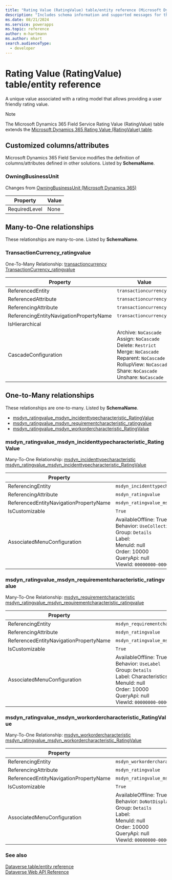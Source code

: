 ```yaml
---
title: "Rating Value (RatingValue) table/entity reference (Microsoft Dynamics 365 Field Service)"
description: "Includes schema information and supported messages for the Rating Value (RatingValue) table/entity with Microsoft Dynamics 365 Field Service."
ms.date: 08/21/2024
ms.service: powerapps
ms.topic: reference
author: m-hartmann
ms.author: mhart
search.audienceType: 
  - developer
---
```


# Rating Value (RatingValue) table/entity reference

A unique value associated with a rating model that allows providing a user friendly rating value.

> [!NOTE]
> The Microsoft Dynamics 365 Field Service Rating Value (RatingValue) table extends the [Microsoft Dynamics 365 Rating Value (RatingValue) table](/dynamics365/developer/entities/ratingvalue).



## Customized columns/attributes

Microsoft Dynamics 365 Field Service modifies the definition of columns/attributes defined in other solutions. Listed by **SchemaName**.

### <a name="BKMK_OwningBusinessUnit"></a> OwningBusinessUnit

Changes from [OwningBusinessUnit (Microsoft Dynamics 365)](/dynamics365/developer/entities/ratingvalue#BKMK_OwningBusinessUnit)

|Property|Value|
|---|---|
|RequiredLevel|None|


## Many-to-One relationships

These relationships are many-to-one. Listed by **SchemaName**.

### <a name="BKMK_TransactionCurrency_ratingvalue"></a> TransactionCurrency_ratingvalue

One-To-Many Relationship: [transactioncurrency TransactionCurrency_ratingvalue](transactioncurrency.md#BKMK_TransactionCurrency_ratingvalue)

|Property|Value|
|---|---|
|ReferencedEntity|`transactioncurrency`|
|ReferencedAttribute|`transactioncurrencyid`|
|ReferencingAttribute|`transactioncurrencyid`|
|ReferencingEntityNavigationPropertyName|`transactioncurrencyid`|
|IsHierarchical||
|CascadeConfiguration|Archive: `NoCascade`<br />Assign: `NoCascade`<br />Delete: `Restrict`<br />Merge: `NoCascade`<br />Reparent: `NoCascade`<br />RollupView: `NoCascade`<br />Share: `NoCascade`<br />Unshare: `NoCascade`|


## One-to-Many relationships

These relationships are one-to-many. Listed by **SchemaName**.

- [msdyn_ratingvalue_msdyn_incidenttypecharacteristic_RatingValue](#BKMK_msdyn_ratingvalue_msdyn_incidenttypecharacteristic_RatingValue)
- [msdyn_ratingvalue_msdyn_requirementcharacteristic_ratingvalue](#BKMK_msdyn_ratingvalue_msdyn_requirementcharacteristic_ratingvalue)
- [msdyn_ratingvalue_msdyn_workordercharacteristic_RatingValue](#BKMK_msdyn_ratingvalue_msdyn_workordercharacteristic_RatingValue)

### <a name="BKMK_msdyn_ratingvalue_msdyn_incidenttypecharacteristic_RatingValue"></a> msdyn_ratingvalue_msdyn_incidenttypecharacteristic_RatingValue

Many-To-One Relationship: [msdyn_incidenttypecharacteristic msdyn_ratingvalue_msdyn_incidenttypecharacteristic_RatingValue](msdyn_incidenttypecharacteristic.md#BKMK_msdyn_ratingvalue_msdyn_incidenttypecharacteristic_RatingValue)

|Property|Value|
|---|---|
|ReferencingEntity|`msdyn_incidenttypecharacteristic`|
|ReferencingAttribute|`msdyn_ratingvalue`|
|ReferencedEntityNavigationPropertyName|`msdyn_ratingvalue_msdyn_incidenttypecharacteristic_RatingValue`|
|IsCustomizable|`True`|
|AssociatedMenuConfiguration|AvailableOffline: True<br />Behavior: `UseCollectionName`<br />Group: `Details`<br />Label: <br />MenuId: null<br />Order: 10000<br />QueryApi: null<br />ViewId: `00000000-0000-0000-0000-000000000000`|

### <a name="BKMK_msdyn_ratingvalue_msdyn_requirementcharacteristic_ratingvalue"></a> msdyn_ratingvalue_msdyn_requirementcharacteristic_ratingvalue

Many-To-One Relationship: [msdyn_requirementcharacteristic msdyn_ratingvalue_msdyn_requirementcharacteristic_ratingvalue](msdyn_requirementcharacteristic.md#BKMK_msdyn_ratingvalue_msdyn_requirementcharacteristic_ratingvalue)

|Property|Value|
|---|---|
|ReferencingEntity|`msdyn_requirementcharacteristic`|
|ReferencingAttribute|`msdyn_ratingvalue`|
|ReferencedEntityNavigationPropertyName|`msdyn_ratingvalue_msdyn_requirementcharacteristic_ratingvalue`|
|IsCustomizable|`True`|
|AssociatedMenuConfiguration|AvailableOffline: True<br />Behavior: `UseLabel`<br />Group: `Details`<br />Label: Characteristics<br />MenuId: null<br />Order: 10000<br />QueryApi: null<br />ViewId: `00000000-0000-0000-0000-000000000000`|

### <a name="BKMK_msdyn_ratingvalue_msdyn_workordercharacteristic_RatingValue"></a> msdyn_ratingvalue_msdyn_workordercharacteristic_RatingValue

Many-To-One Relationship: [msdyn_workordercharacteristic msdyn_ratingvalue_msdyn_workordercharacteristic_RatingValue](msdyn_workordercharacteristic.md#BKMK_msdyn_ratingvalue_msdyn_workordercharacteristic_RatingValue)

|Property|Value|
|---|---|
|ReferencingEntity|`msdyn_workordercharacteristic`|
|ReferencingAttribute|`msdyn_ratingvalue`|
|ReferencedEntityNavigationPropertyName|`msdyn_ratingvalue_msdyn_workordercharacteristic_RatingValue`|
|IsCustomizable|`True`|
|AssociatedMenuConfiguration|AvailableOffline: True<br />Behavior: `DoNotDisplay`<br />Group: `Details`<br />Label: <br />MenuId: null<br />Order: 10000<br />QueryApi: null<br />ViewId: `00000000-0000-0000-0000-000000000000`|



### See also

[Dataverse table/entity reference](../about-entity-reference.md)  
[Dataverse Web API Reference](/power-apps/developer/data-platform/webapi/reference/about)   

